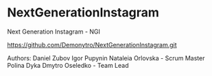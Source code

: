 # NextGenerationInstagram
Next Generation Instagram - NGI


https://github.com/Demonytro/NextGenerationInstagram.git


Authors:
    Daniel Zubov
    Igor Pupynin
    Nataleia Orlovska - Scrum Master
    Polina Dyka
    Dmytro Oseledko - Team Lead
